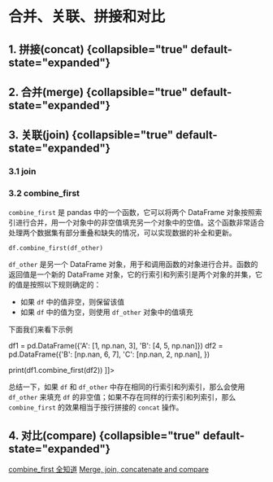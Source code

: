 # 合并、关联、拼接和对比

<show-structure depth="2"/>

## 1. 拼接(concat) {collapsible="true" default-state="expanded"}


## 2. 合并(merge) {collapsible="true" default-state="expanded"}


## 3. 关联(join) {collapsible="true" default-state="expanded"}

### 3.1 join


### 3.2 combine_first

`combine_first` 是 pandas 中的一个函数，它可以将两个 DataFrame 对象按照索引进行合并，用一个对象中的非空值填充另一个对象中的空值。这个函数非常适合处理两个数据集有部分重叠和缺失的情况，可以实现数据的补全和更新。

```Python
df.combine_first(df_other)
```

`df_other` 是另一个 DataFrame 对象，用于和调用函数的对象进行合并。函数的返回值是一个新的 DataFrame 对象，它的行索引和列索引是两个对象的并集，它的值是按照以下规则确定的：
- 如果 `df` 中的值非空，则保留该值
- 如果 `df` 中的值为空，则使用 `df_other` 对象中的值填充

下面我们来看下示例

<tabs>
<tab title="combine_first">
<code-block lang="python">
<![CDATA[
import numpy as np
import pandas as pd

df1 = pd.DataFrame({'A': [1, np.nan, 3], 'B': [4, 5, np.nan]})
df2 = pd.DataFrame({'B': [np.nan, 6, 7], 'C': [np.nan, 2, np.nan], })

print(df1.combine_first(df2))
]]>
</code-block>
</tab>
<tab title="输出">
<code-block lang="python">
<![CDATA[
A    B    C
1.0  4.0  NaN
NaN  5.0  2.0
3.0  7.0  NaN
]]>
</code-block>
</tab>
</tabs>

总结一下，如果 `df` 和 `df_other` 中存在相同的行索引和列索引，那么会使用 `df_other` 来填充 `df` 的非空值；如果不存在同样的行索引和列索引，那么 `combine_first` 的效果相当于按行拼接的 `concat` 操作。


## 4. 对比(compare) {collapsible="true" default-state="expanded"}




<seealso>
<category ref="ref_docs">
    <a href="https://mp.weixin.qq.com/s/as1wGsJ9iGeP6a64cs-PmA">combine_first 全知道</a>
    <a href="https://pandas.pydata.org/docs/user_guide/merging.html">Merge, join, concatenate and compare</a>
</category>
<category ref="ref_github">
</category>
<category ref="ref_issues">
</category>
<category ref="ref_hf">
</category>
<category ref="ref_ms">
</category>
</seealso>